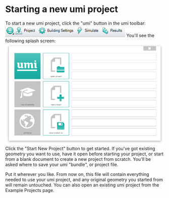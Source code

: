 # Starting a new umi project

To start a new umi project, click the "umi" button in the umi toolbar:
![umi toolbar](assets/newproject-9c4730ab.png)
You'll see the following splash screen:
![umi Splash Screen](assets/newproject-4b846e69.png)
Click the "Start New Project" button to get started. If you've got existing geometry you want to use, have it open before starting your project, or start from a blank document to create a new project from scratch. You'll be asked where to save your umi "bundle", or project file.

Put it wherever you like. From now on, this file will contain everything needed to use your umi project, and any original geometry you started from will remain untouched. You can also open an existing umi project from the Example Projects page.
